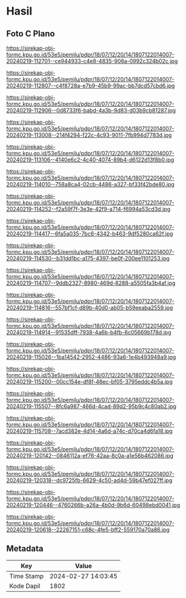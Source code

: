 # Hasil

## Foto C Plano

https://sirekap-obj-formc.kpu.go.id/53e5/pemilu/pdpr/18/07/12/20/14/1807122014007-20240219-112701--ce944933-c4e8-4835-908a-0992c324b02c.jpg

https://sirekap-obj-formc.kpu.go.id/53e5/pemilu/pdpr/18/07/12/20/14/1807122014007-20240219-112807--c4f8728a-e7b9-45b9-99ac-bb7dcd57cbd6.jpg

https://sirekap-obj-formc.kpu.go.id/53e5/pemilu/pdpr/18/07/12/20/14/1807122014007-20240219-112906--0d8733f6-babd-4a3b-9d83-d03b9cb81287.jpg

https://sirekap-obj-formc.kpu.go.id/53e5/pemilu/pdpr/18/07/12/20/14/1807122014007-20240219-113008--214f4294-f22c-4c93-9011-7fb994d7783d.jpg

https://sirekap-obj-formc.kpu.go.id/53e5/pemilu/pdpr/18/07/12/20/14/1807122014007-20240219-113106--4140e6c2-4c40-4074-89b4-d6122d13f8b0.jpg

https://sirekap-obj-formc.kpu.go.id/53e5/pemilu/pdpr/18/07/12/20/14/1807122014007-20240219-114010--758a8ca4-02cb-4486-a327-bf33f42bde80.jpg

https://sirekap-obj-formc.kpu.go.id/53e5/pemilu/pdpr/18/07/12/20/14/1807122014007-20240219-114252--f2a59f7f-3e3e-42f9-a714-f6994a53cd3d.jpg

https://sirekap-obj-formc.kpu.go.id/53e5/pemilu/pdpr/18/07/12/20/14/1807122014007-20240219-114417--6fa5a035-7bc6-4342-b463-9df5280ca62f.jpg

https://sirekap-obj-formc.kpu.go.id/53e5/pemilu/pdpr/18/07/12/20/14/1807122014007-20240219-114530--b31dd1bc-a175-4397-be0f-200ee1101253.jpg

https://sirekap-obj-formc.kpu.go.id/53e5/pemilu/pdpr/18/07/12/20/14/1807122014007-20240219-114707--9ddb2327-8980-469d-8288-a5505fa3b4af.jpg

https://sirekap-obj-formc.kpu.go.id/53e5/pemilu/pdpr/18/07/12/20/14/1807122014007-20240219-114816--557bf1cf-d89b-40d0-ab05-b59eeaba2559.jpg

https://sirekap-obj-formc.kpu.go.id/53e5/pemilu/pdpr/18/07/12/20/14/1807122014007-20240219-114914--91535dff-7938-4a6b-b4fb-6c05669b178d.jpg

https://sirekap-obj-formc.kpu.go.id/53e5/pemilu/pdpr/18/07/12/20/14/1807122014007-20240219-115026--1ba14542-2952-4486-93a6-1e4b493948a9.jpg

https://sirekap-obj-formc.kpu.go.id/53e5/pemilu/pdpr/18/07/12/20/14/1807122014007-20240219-115200--00cc154e-df8f-48ec-bf05-3795eddc4b5a.jpg

https://sirekap-obj-formc.kpu.go.id/53e5/pemilu/pdpr/18/07/12/20/14/1807122014007-20240219-115507--8fc6a987-466d-4cad-89d2-95b9c4c80ab2.jpg

https://sirekap-obj-formc.kpu.go.id/53e5/pemilu/pdpr/18/07/12/20/14/1807122014007-20240219-115708--7acd382e-4d14-4a6d-a74c-d70ca4d6fa18.jpg

https://sirekap-obj-formc.kpu.go.id/53e5/pemilu/pdpr/18/07/12/20/14/1807122014007-20240219-120142--0846112a-ef76-42aa-8c0a-a1e56b462086.jpg

https://sirekap-obj-formc.kpu.go.id/53e5/pemilu/pdpr/18/07/12/20/14/1807122014007-20240219-120318--dc9725fb-6629-4c50-ad4d-59b47ef027ff.jpg

https://sirekap-obj-formc.kpu.go.id/53e5/pemilu/pdpr/18/07/12/20/14/1807122014007-20240219-120446--4760266b-a26a-4b0d-9b6d-60498ebd0041.jpg

https://sirekap-obj-formc.kpu.go.id/53e5/pemilu/pdpr/18/07/12/20/14/1807122014007-20240219-120618--22267151-c68c-4fe5-bff2-559170a70a86.jpg


## Metadata

| Key        | Value               |
| ---------- | ------------------- |
| Time Stamp | 2024-02-27 14:03:45 |
| Kode Dapil | 1802                |



